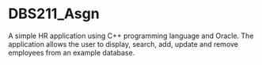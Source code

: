 # DBS211_Asgn
A simple HR application using C++ programming language and Oracle. The application allows the user to display, search, add, update and remove employees from an example database.
